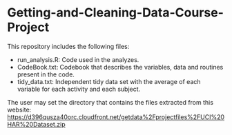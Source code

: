 # Getting-and-Cleaning-Data-Course-Project
This repository includes the following files:

- run_analysis.R: Code used in the analyzes.
- CodeBook.txt: Codebook that describes the variables, data and routines present in the code.
- tidy_data.txt: Independent tidy data set with the average of each variable for each activity and each subject.

The user may set the directory that contains the files extracted from this website: https://d396qusza40orc.cloudfront.net/getdata%2Fprojectfiles%2FUCI%20HAR%20Dataset.zip
